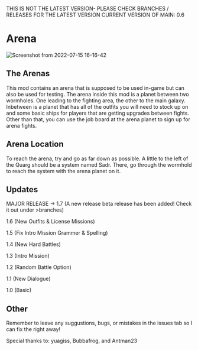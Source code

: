 THIS IS NOT THE LATEST VERSION- PLEASE CHECK BRANCHES / RELEASES FOR THE LATEST VERSION
CURRENT VERSION OF MAIN: 0.6

# Arena

![Screenshot from 2022-07-15 16-16-42](https://user-images.githubusercontent.com/67700001/179304485-b431b415-7de8-4de5-a3cf-c4dffa1c9aab.png)

## The Arenas
This mod contains an arena that is supposed to be used in-game but can also be used for testing. The arena inside this mod is a planet between two wormholes. One leading to the fighting area, the other to the main galaxy. Inbetween is a planet that has all of the outfits you will need to stock up on and some basic ships for players that are getting upgrades between fights. Other than that, you can use the job board at the arena planet to sign up for arena fights.

## Arena Location
To reach the arena, try and go as far down as possible. A little to the left of the Quarg should be a system named Sadr. There, go through the wormhold to reach the system with the arena planet on it.

## Updates

MAJOR RELEASE -> 1.7 (A new release beta release has been added! Check it out under >branches)

1.6 (New Outfits & License Missions)

1.5 (Fix Intro Mission Grammer & Spelling)

1.4 (New Hard Battles)

1.3 (Intro Mission)

1.2 (Random Battle Option)

1.1 (New Dialogue)

1.0 (Basic)

## Other

Remember to leave any suggustions, bugs, or mistakes in the issues tab so I can fix the right away!

Special thanks to:
yuagiss, Bubbafrog, and Antman23

